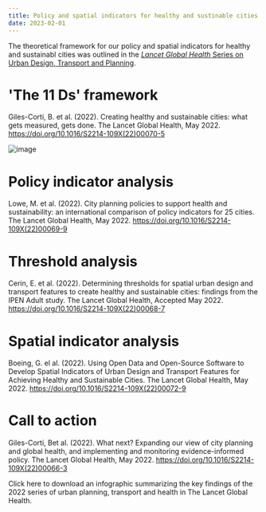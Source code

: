 ```yaml
---
title: Policy and spatial indicators for healthy and sustinable cities
date: 2023-02-01
---
```

The theoretical framework for our policy and spatial indicators for healthy and sustainabl cities was outlined in the [*Lancet Global Health* Series on Urban Design, Transport and Planning](https://www.thelancet.com/series/urban-design-2022).

# 'The 11 Ds' framework
Giles-Corti, B. et al. (2022). Creating healthy and sustainable cities: what gets measured, gets done. The Lancet Global Health, May 2022. https://doi.org/10.1016/S2214-109X(22)00070-5

![image](https://ars.els-cdn.com/content/image/1-s2.0-S2214109X22000663-gr1.jpg)

# Policy indicator analysis
Lowe, M. et al. (2022). City planning policies to support health and sustainability: an international comparison of policy indicators for 25 cities. The Lancet Global Health, May 2022. https://doi.org/10.1016/S2214-109X(22)00069-9

# Threshold analysis
Cerin, E. et al. (2022). Determining thresholds for spatial urban design and transport features to create healthy and sustainable cities: findings from the IPEN Adult study. The Lancet Global Health, Accepted May 2022. https://doi.org/10.1016/S2214-109X(22)00068-7

# Spatial indicator analysis
Boeing, G. el al. (2022). Using Open Data and Open-Source Software to Develop Spatial Indicators of Urban Design and Transport Features for Achieving Healthy and Sustainable Cities. The Lancet Global Health, May 2022. https://doi.org/10.1016/S2214-109X(22)00072-9

# Call to action
Giles-Corti, Bet al. (2022). What next? Expanding our view of city planning and global health, and implementing and monitoring evidence-informed policy. The Lancet Global Health, May 2022. https://doi.org/10.1016/S2214-109X(22)00066-3

Click here to download an infographic summarizing the key findings of the 2022 series of urban planning, transport and health in The 
Lancet Global Health.
